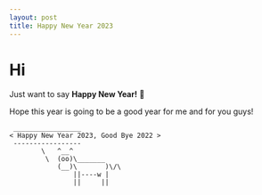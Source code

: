 ```yaml
---
layout: post
title: Happy New Year 2023
---
```


# Hi

Just want to say **Happy New Year!** 🥳

Hope this year is going to be a good year for me and for you guys!

```
 _________________
< Happy New Year 2023, Good Bye 2022 >
 -----------------
        \   ^__^
         \  (oo)\_______
            (__)\       )\/\
                ||----w |
                ||     ||
```
